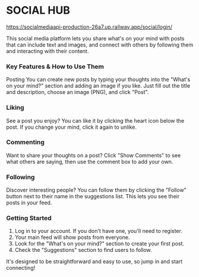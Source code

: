 # SOCIAL HUB
https://socialmediaapi-production-26a7.up.railway.app/social/login/

This social media platform lets you share what's on your mind with posts that can include text and images, and connect with others by following them and interacting with their content.

### Key Features & How to Use Them
Posting
You can create new posts by typing your thoughts into the "What's on your mind?" section and adding an image if you like. Just fill out the title and description, choose an image (PNG), and click "Post".

### Liking
See a post you enjoy? You can like it by clicking the heart icon below the post. If you change your mind, click it again to unlike.

### Commenting
Want to share your thoughts on a post? Click "Show Comments" to see what others are saying, then use the comment box to add your own.

### Following
Discover interesting people? You can follow them by clicking the "Follow" button next to their name in the suggestions list. This lets you see their posts in your feed.

### Getting Started
1. Log in to your account. If you don't have one, you'll need to register.
2. Your main feed will show posts from everyone.
3. Look for the "What's on your mind?" section to create your first post.
4. Check the "Suggestions" section to find users to follow.
   
It's designed to be straightforward and easy to use, so jump in and start connecting!
